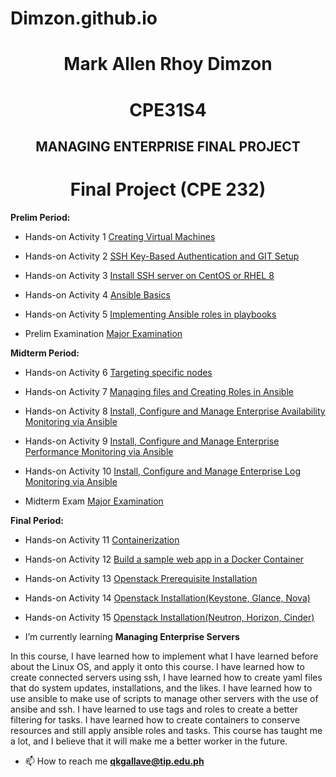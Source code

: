 # Dimzon.github.io

<h1 align="center"><strong>Mark Allen Rhoy Dimzon</strong></h1>
<h1 align="center">CPE31S4</h1>
<h2 align="center">MANAGING ENTERPRISE FINAL PROJECT</h2>

<h1 align="center">Final Project (CPE 232)</h1>

<p><strong>Prelim Period: </strong></p>

- Hands-on Activity 1 [Creating Virtual Machines](https://github.com/mardimzon/HOA1.git)

- Hands-on Activity 2 [SSH Key-Based Authentication and GIT Setup](https://github.com/mardimzon/HOA2.git)

- Hands-on Activity 3 [Install SSH server on CentOS or RHEL 8]()

- Hands-on Activity 4 [Ansible Basics]()

- Hands-on Activity 5 [Implementing Ansible roles in playbooks]()

- Prelim Examination [Major Examination]()

<p><strong>Midterm Period: </strong></p>

- Hands-on Activity 6 [Targeting specific nodes]()

- Hands-on Activity 7 [Managing files and Creating Roles in Ansible]()

- Hands-on Activity 8 [Install, Configure and Manage Enterprise Availability Monitoring via Ansible]()

- Hands-on Activity 9 [Install, Configure and Manage Enterprise Performance Monitoring via Ansible](HOA9)

- Hands-on Activity 10 [Install, Configure and Manage Enterprise Log Monitoring via Ansible](HOA10)

- Midterm Exam [Major Examination]()

<p><strong>Final Period: </strong></p>

- Hands-on Activity 11 [Containerization]()

- Hands-on Activity 12 [Build a sample web app in a Docker Container](https://github.com/mardimzon/act12.git)

- Hands-on Activity 13 [Openstack Prerequisite Installation](https://github.com/mardimzon/HOA13.git)

- Hands-on Activity 14 [Openstack Installation(Keystone, Glance, Nova)](https://github.com/mardimzon/HOA14.git)

- Hands-on Activity 15 [Openstack Installation(Neutron, Horizon, Cinder)](https://github.com/mardimzon/HOA15.git)

- I’m currently learning **Managing Enterprise Servers**

<body align="left">In this course, I have learned how to implement what I have learned before about the Linux OS, and apply it onto this course. I have learned how to create connected servers using ssh, I have learned how to create yaml files that do system updates, installations, and the likes. I have learned how to use ansible to make use of scripts to manage other servers with the use of ansibe and ssh. I have learned to use tags and roles to create a better filtering for tasks. I have learned how to create containers to conserve resources and still apply ansible roles and tasks. This course has taught me a lot, and I believe that it will make me a better worker in the future.</body>

- 📫 How to reach me **qkgallave@tip.edu.ph**
